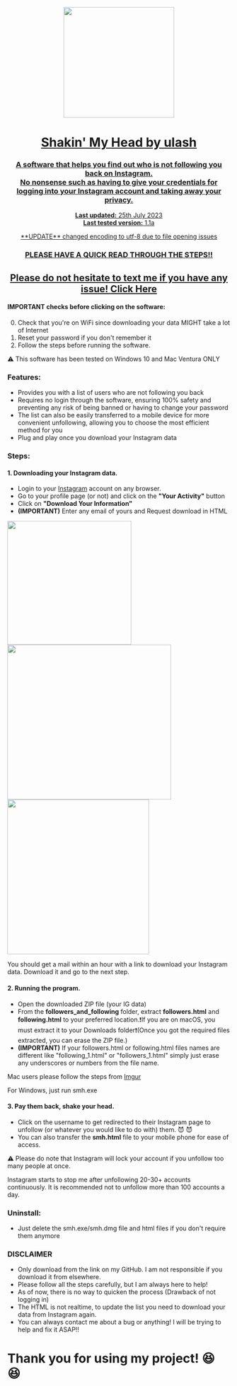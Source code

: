 
<center>
    <p><a href="https://www.instagram.com/ulas.kiracc"><img src="https://imgur.com/M28ioyO.png" border="0" width="250" /></a</p>
    <h1 align="center">Shakin' My Head by ulash</h3>
    <h3 align="center">A software that helps you find out who is not following you back on Instagram.<br>No nonsense such as having to give your credentials for logging into your Instagram account and taking away your privacy.</br></h3>
    <p align="center">
        <strong>Last updated:</strong> 25th July 2023<br>
        <strong>Last tested version:</strong> 1.1a
    </p> 
    <p align="center">**UPDATE** changed encoding to utf-8 due to file opening issues</p>

<h3 align="center">PLEASE HAVE A QUICK READ THROUGH THE STEPS!!</h2>

## Please do not hesitate to text me if you have any issue! [Click Here](https://www.ulasahmetkirac.com/contact-me)


</center>

#### IMPORTANT checks before clicking on the software:

0. Check that you're on WiFi since downloading your data MIGHT take a lot of Internet
1. Reset your password if you don't remember it
2. Follow the steps before running the software.

:warning: This software has been tested on Windows 10 and Mac Ventura ONLY

### Features:

- Provides you with a list of users who are not following you back
- Requires no login through the software, ensuring 100% safety and preventing any risk of being banned or having to change your password
- The list can also be easily transferred to a mobile device for more convenient unfollowing, allowing you to choose the most efficient method for you
- Plug and play once you download your Instagram data

###  Steps:

#### 1. Downloading your Instagram data.
- Login to your [Instagram](https://www.instagram.com) account on any browser. 
- Go to your profile page (or not) and click on the **"Your Activity"** button
- Click on **"Download Your Information"**
- **(IMPORTANT)** Enter any email of yours and Request download in HTML 

<img src="https://imgur.com/xsc5ChH.png" width = 280 border="0" />
<img src="https://imgur.com/AtghnN9.png" width = 370 height = 350 border="0" />
<img src="https://imgur.com/yVoLHys.png" width = 320 height = 350 border="0" />




You should get a mail within an hour with a link to download your Instagram data. Download it and go to the next step.


#### 2. Running the program.
- Open the downloaded ZIP file (your IG data)
- From the **followers_and_following** folder, extract **followers.html** and **following.html** to your preferred location.:heavy_exclamation_mark:If you are on macOS, you must extract it to your Downloads folder:heavy_exclamation_mark:(Once you got the required files extracted, you can erase the ZIP file.)
- **(IMPORTANT)** If your followers.html or following.html files names are different like "following_1.html" or "followers_1.html" simply just erase any underscores or numbers from the file name.

Mac users please follow the steps from [Imgur](https://imgur.com/a/ZctITIb)

For Windows, just run smh.exe 

#### 3. Pay them back, shake your head.
- Click on the username to get redirected to their Instagram page to unfollow (or whatever you would like to do with) them.  :smiling_imp: :smiling_imp:
- You can also transfer the **smh.html** file to your mobile phone for ease of access.

:warning: Please do note that Instagram will lock your account if you unfollow too many people at once.
<p> Instagram starts to stop me after unfollowing 20-30+ accounts continuously. It is recommended not to unfollow more than 100 accounts a day. </p>
  
### Uninstall:

- Just delete the smh.exe/smh.dmg file and html files if you don't require them anymore

### DISCLAIMER

- Only download from the link on my GitHub. I am not responsible if you download it from elsewhere.
- Please follow all the steps carefully, but I am always here to help!
- As of now, there is no way to quicken the process (Drawback of not logging in)
- The HTML is not realtime, to update the list you need to download your data from Instagram again.
- You can always contact me about a bug or anything! I will be trying to help and fix it ASAP:bangbang:

# Thank you for using my project! :laughing: :laughing:

